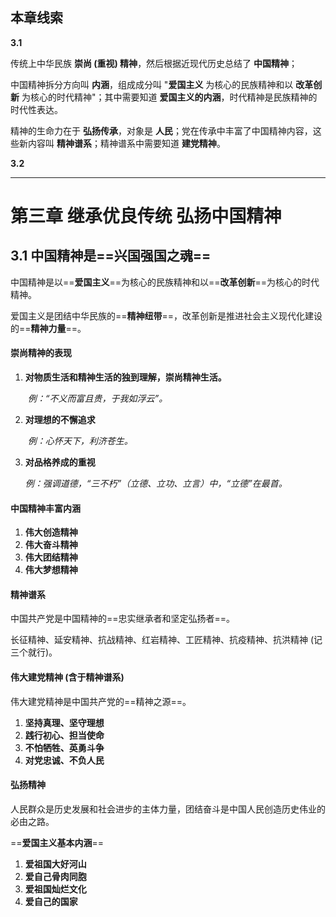 ## 本章线索

**3.1**

传统上中华民族 **崇尚 (重视) 精神**，然后根据近现代历史总结了 **中国精神**；

中国精神拆分方向叫 **内涵**，组成成分叫 "**爱国主义** 为核心的民族精神和以 **改革创新** 为核心的时代精神"；其中需要知道 **爱国主义的内涵**，时代精神是民族精神的时代性表达。

精神的生命力在于 **弘扬传承**，对象是 **人民**；党在传承中丰富了中国精神内容，这些新内容叫 **精神谱系**；精神谱系中需要知道 **建党精神**。



**3.2**



---



# 第三章  继承优良传统  弘扬中国精神



## 3.1 中国精神是==兴国强国之魂==

中国精神是以==**爱国主义**==为核心的民族精神和以==**改革创新**==为核心的时代精神。

爱国主义是团结中华民族的==**精神纽带**==，改革创新是推进社会主义现代化建设的==**精神力量**==。



#### 崇尚精神的表现

1. **对物质生活和精神生活的独到理解，崇尚精神生活。**

   ​		*例：“不义而富且贵，于我如浮云”。*

2. **对理想的不懈追求**

   ​		*例：心怀天下，利济苍生。*

3. **对品格养成的重视**

   ​		*例：强调道德，“三不朽”（立德、立功、立言）中，“立德”在最首。*

   

#### 中国精神丰富内涵

1. **伟大创造精神**
2. **伟大奋斗精神**
3. **伟大团结精神**
4. **伟大梦想精神**



#### 精神谱系

中国共产党是中国精神的==忠实继承者和坚定弘扬者==。

长征精神、延安精神、抗战精神、红岩精神、工匠精神、抗疫精神、抗洪精神 (记三个就行)。



#### 伟大建党精神 (含于精神谱系)

 伟大建党精神是中国共产党的==精神之源==。

1. **坚持真理、坚守理想**
2. **践行初心、担当使命**
3. **不怕牺牲、英勇斗争**
4. **对党忠诚、不负人民**



#### 弘扬精神

人民群众是历史发展和社会进步的主体力量，团结奋斗是中国人民创造历史伟业的必由之路。

==**爱国主义基本内涵**==

1. **爱祖国大好河山**
2. **爱自己骨肉同胞**
3. **爱祖国灿烂文化**
4. **爱自己的国家**







